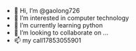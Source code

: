 - 👋 Hi, I’m @gaolong726
- 👀 I’m interested in computer technology
- 🌱 I’m currently learning python
- 💞️ I’m looking to collaborate on ...
- 📫 my call17853055901

<!---
gaolong726/gaolong726 is a ✨ special ✨ repository because its `README.md` (this file) appears on your GitHub profile.
You can click the Preview link to take a look at your changes.
--->
